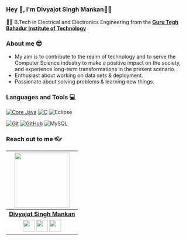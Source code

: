 
### Hey 👋, I'm Divyajot Singh Mankan👨‍💻




👨‍🎓 B.Tech in Electrical and Electronics Engineering from the **[Guru Tegh Bahadur Institute of Technology](https://gtbit.org/)** 

### About me :sunglasses:

- My aim is to contribute to the realm of technology and to serve the Computer Science industry to make a positive impact on the society, and experience long-term transformations in the present scenario.
- Enthusiast about working on data sets & deployment.
- Passionate about solving problems & learning new things.

### Languages and Tools :computer:

[![Core Java](https://img.shields.io/badge/Java-orange?style=flat&logo=java&logoColor=white&link=https://github.com/hritik5102)](https://github.com/hritik5102) [![C](https://img.shields.io/badge/-A8B9CC?style=flat&logo=c&logoColor=white&link=https://github.com/hritik5102)](https://github.com/hritik5102) ![Eclipse](https://img.shields.io/badge/-Eclipse-333333?style=flat&logo=eclipse-ide&logoColor=2C2255) 

[![Git](https://img.shields.io/badge/-Git-black?style=flat&logo=git&link=https://github.com/hritik5102)](https://github.com/hritik5102) [![GitHub](https://img.shields.io/badge/-GitHub-181717?style=flat&logo=github&link=https://github.com/hritik5102)](https://github.com/hritik5102) ![MySQL](https://img.shields.io/badge/-MySQL-333333?style=flat&logo=mysql)

### Reach out to me 👓

|  <a href="https://github.com/divyajot98/"><img src="https://icon-library.net//images/icon-programmer/icon-programmer-14.jpg" width="150px" height="150px" /></a> |
|:---------------------------------------------------------------------------------------------------------------------------------------: |
|       **[Divyajot Singh Mankan](https://github.com/divyajot98/)**                                                                                |
|<a href="https://github.com/divyajot98"><img src="https://cdn.iconscout.com/icon/free/png-256/github-108-438008.png" width="32px" height="32px"></a> <a href="https://www.facebook.com/divyajot.singh.52/"><img src="https://i.ibb.co/zmYNW4p/facebook.png" width="32px" height="32px"></a> <a href="https://www.linkedin.com/in/divyajotsingh/"><img src="https://i.ibb.co/Kx2GSrT/linkedin.png" width="32px" height="32px"></a> |










